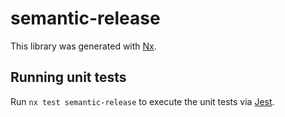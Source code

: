# semantic-release

This library was generated with [Nx](https://nx.dev).

## Running unit tests

Run `nx test semantic-release` to execute the unit tests via [Jest](https://jestjs.io).
